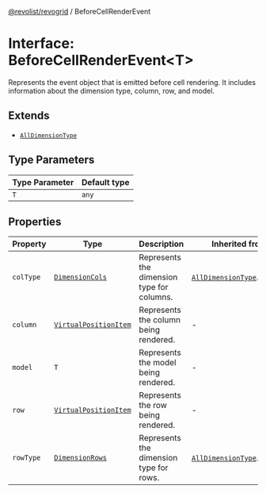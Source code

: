 [@revolist/revogrid](README.md) / BeforeCellRenderEvent

# Interface: BeforeCellRenderEvent\<T\>

Represents the event object that is emitted before cell rendering.
It includes information about the dimension type, column, row, and model.

## Extends

- [`AllDimensionType`](Interface.AllDimensionType.md)

## Type Parameters

| Type Parameter | Default type |
| ------ | ------ |
| `T` | `any` |

## Properties

| Property | Type | Description | Inherited from | Defined in |
| ------ | ------ | ------ | ------ | ------ |
| `colType` | [`DimensionCols`](TypeAlias.DimensionCols.md) | Represents the dimension type for columns. | [`AllDimensionType`](Interface.AllDimensionType.md).`colType` | [src/types/interfaces.ts:737](https://github.com/revolist/revogrid/blob/1d7f63e049242097564b7da6ec33fe3875543951/src/types/interfaces.ts#L737) |
| `column` | [`VirtualPositionItem`](Interface.VirtualPositionItem.md) | Represents the column being rendered. | - | [src/types/interfaces.ts:680](https://github.com/revolist/revogrid/blob/1d7f63e049242097564b7da6ec33fe3875543951/src/types/interfaces.ts#L680) |
| `model` | `T` | Represents the model being rendered. | - | [src/types/interfaces.ts:690](https://github.com/revolist/revogrid/blob/1d7f63e049242097564b7da6ec33fe3875543951/src/types/interfaces.ts#L690) |
| `row` | [`VirtualPositionItem`](Interface.VirtualPositionItem.md) | Represents the row being rendered. | - | [src/types/interfaces.ts:685](https://github.com/revolist/revogrid/blob/1d7f63e049242097564b7da6ec33fe3875543951/src/types/interfaces.ts#L685) |
| `rowType` | [`DimensionRows`](TypeAlias.DimensionRows.md) | Represents the dimension type for rows. | [`AllDimensionType`](Interface.AllDimensionType.md).`rowType` | [src/types/interfaces.ts:732](https://github.com/revolist/revogrid/blob/1d7f63e049242097564b7da6ec33fe3875543951/src/types/interfaces.ts#L732) |
